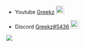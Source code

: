 - Youtube [Greekz](https://www.youtube.com/@Greekz7284) <img src="https://upload.wikimedia.org/wikipedia/commons/0/09/YouTube_full-color_icon_%282017%29.svg" width="22">

- Discord [Greekz#5436]() <img src="https://seeklogo.com/images/D/discord-color-logo-E5E6DFEF80-seeklogo.com.png" width="23">


![](https://komarev.com/ghpvc/?username=Greekz&color=brightgreen)
